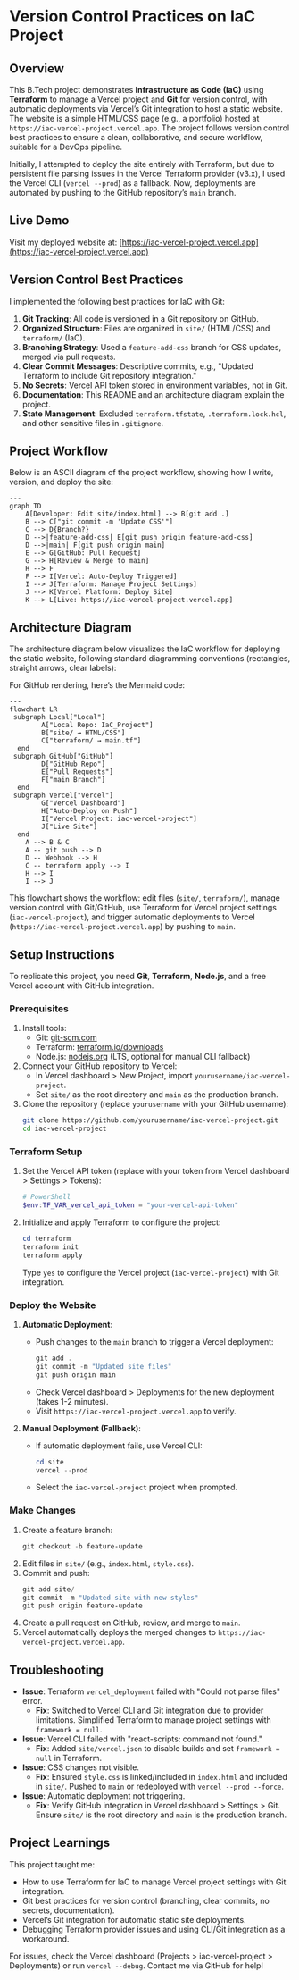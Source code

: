 # Version Control Practices on IaC Project

## Overview
This B.Tech project demonstrates **Infrastructure as Code (IaC)** using **Terraform** to manage a Vercel project and **Git** for version control, with automatic deployments via Vercel’s Git integration to host a static website. The website is a simple HTML/CSS page (e.g., a portfolio) hosted at `https://iac-vercel-project.vercel.app`. The project follows version control best practices to ensure a clean, collaborative, and secure workflow, suitable for a DevOps pipeline.

Initially, I attempted to deploy the site entirely with Terraform, but due to persistent file parsing issues in the Vercel Terraform provider (v3.x), I used the Vercel CLI (`vercel --prod`) as a fallback. Now, deployments are automated by pushing to the GitHub repository’s `main` branch.

## Live Demo
Visit my deployed website at: [https://iac-vercel-project.vercel.app](https://iac-vercel-project.vercel.app)

## Version Control Best Practices
I implemented the following best practices for IaC with Git:
1. **Git Tracking**: All code is versioned in a Git repository on GitHub.
2. **Organized Structure**: Files are organized in `site/` (HTML/CSS) and `terraform/` (IaC).
3. **Branching Strategy**: Used a `feature-add-css` branch for CSS updates, merged via pull requests.
4. **Clear Commit Messages**: Descriptive commits, e.g., "Updated Terraform to include Git repository integration."
5. **No Secrets**: Vercel API token stored in environment variables, not in Git.
6. **Documentation**: This README and an architecture diagram explain the project.
7. **State Management**: Excluded `terraform.tfstate`, `.terraform.lock.hcl`, and other sensitive files in `.gitignore`.

## Project Workflow
Below is an ASCII diagram of the project workflow, showing how I write, version, and deploy the site:

```mermaid
---
graph TD
    A[Developer: Edit site/index.html] --> B[git add .]
    B --> C["git commit -m 'Update CSS'"]
    C --> D{Branch?}
    D -->|feature-add-css| E[git push origin feature-add-css]
    D -->|main| F[git push origin main]
    E --> G[GitHub: Pull Request]
    G --> H[Review & Merge to main]
    H --> F
    F --> I[Vercel: Auto-Deploy Triggered]
    I --> J[Terraform: Manage Project Settings]
    J --> K[Vercel Platform: Deploy Site]
    K --> L[Live: https://iac-vercel-project.vercel.app]

```

## Architecture Diagram
The architecture diagram below visualizes the IaC workflow for deploying the static website, following standard diagramming conventions (rectangles, straight arrows, clear labels):

For GitHub rendering, here’s the Mermaid code:

```mermaid
---
flowchart LR
 subgraph Local["Local"]
        A["Local Repo: IaC_Project"]
        B["site/ → HTML/CSS"]
        C["terraform/ → main.tf"]
  end
 subgraph GitHub["GitHub"]
        D["GitHub Repo"]
        E["Pull Requests"]
        F["main Branch"]
  end
 subgraph Vercel["Vercel"]
        G["Vercel Dashboard"]
        H["Auto-Deploy on Push"]
        I["Vercel Project: iac-vercel-project"]
        J["Live Site"]
  end
    A --> B & C
    A -- git push --> D
    D -- Webhook --> H
    C -- terraform apply --> I
    H --> I
    I --> J

```

This flowchart shows the workflow: edit files (`site/`, `terraform/`), manage version control with Git/GitHub, use Terraform for Vercel project settings (`iac-vercel-project`), and trigger automatic deployments to Vercel (`https://iac-vercel-project.vercel.app`) by pushing to `main`.


## Setup Instructions
To replicate this project, you need **Git**, **Terraform**, **Node.js**, and a free Vercel account with GitHub integration.

### Prerequisites
1. Install tools:
   - Git: [git-scm.com](https://git-scm.com)
   - Terraform: [terraform.io/downloads](https://www.terraform.io/downloads)
   - Node.js: [nodejs.org](https://nodejs.org) (LTS, optional for manual CLI fallback)
2. Connect your GitHub repository to Vercel:
   - In Vercel dashboard > New Project, import `yourusername/iac-vercel-project`.
   - Set `site/` as the root directory and `main` as the production branch.
3. Clone the repository (replace `yourusername` with your GitHub username):
   ```bash
   git clone https://github.com/yourusername/iac-vercel-project.git
   cd iac-vercel-project
   ```

### Terraform Setup
1. Set the Vercel API token (replace with your token from Vercel dashboard > Settings > Tokens):
   ```powershell
   # PowerShell
   $env:TF_VAR_vercel_api_token = "your-vercel-api-token"
   ```
2. Initialize and apply Terraform to configure the project:
   ```powershell
   cd terraform
   terraform init
   terraform apply
   ```
   Type `yes` to configure the Vercel project (`iac-vercel-project`) with Git integration.

### Deploy the Website
1. **Automatic Deployment**:
   - Push changes to the `main` branch to trigger a Vercel deployment:
     ```powershell
     git add .
     git commit -m "Updated site files"
     git push origin main
     ```
   - Check Vercel dashboard > Deployments for the new deployment (takes 1-2 minutes).
   - Visit `https://iac-vercel-project.vercel.app` to verify.

2. **Manual Deployment (Fallback)**:
   - If automatic deployment fails, use Vercel CLI:
     ```powershell
     cd site
     vercel --prod
     ```
   - Select the `iac-vercel-project` project when prompted.

### Make Changes
1. Create a feature branch:
   ```powershell
   git checkout -b feature-update
   ```
2. Edit files in `site/` (e.g., `index.html`, `style.css`).
3. Commit and push:
   ```powershell
   git add site/
   git commit -m "Updated site with new styles"
   git push origin feature-update
   ```
4. Create a pull request on GitHub, review, and merge to `main`.
5. Vercel automatically deploys the merged changes to `https://iac-vercel-project.vercel.app`.


## Troubleshooting
- **Issue**: Terraform `vercel_deployment` failed with "Could not parse files" error.
  - **Fix**: Switched to Vercel CLI and Git integration due to provider limitations. Simplified Terraform to manage project settings with `framework = null`.
- **Issue**: Vercel CLI failed with "react-scripts: command not found."
  - **Fix**: Added `site/vercel.json` to disable builds and set `framework = null` in Terraform.
- **Issue**: CSS changes not visible.
  - **Fix**: Ensured `style.css` is linked/included in `index.html` and included in `site/`. Pushed to `main` or redeployed with `vercel --prod --force`.
- **Issue**: Automatic deployment not triggering.
  - **Fix**: Verify GitHub integration in Vercel dashboard > Settings > Git. Ensure `site/` is the root directory and `main` is the production branch.

## Project Learnings
This project taught me:
- How to use Terraform for IaC to manage Vercel project settings with Git integration.
- Git best practices for version control (branching, clear commits, no secrets, documentation).
- Vercel’s Git integration for automatic static site deployments.
- Debugging Terraform provider issues and using CLI/Git integration as a workaround.

For issues, check the Vercel dashboard (Projects > iac-vercel-project > Deployments) or run `vercel --debug`. Contact me via GitHub for help!